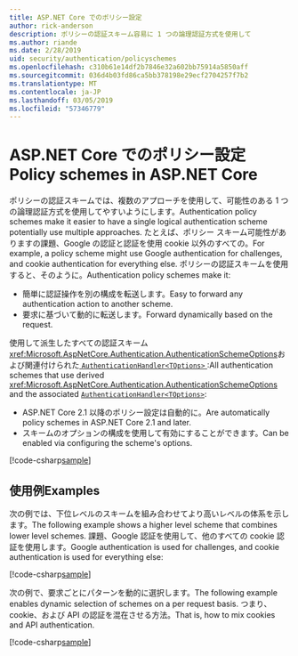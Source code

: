 ```yaml
---
title: ASP.NET Core でのポリシー設定
author: rick-anderson
description: ポリシーの認証スキーム容易に 1 つの論理認証方式を使用して
ms.author: riande
ms.date: 2/28/2019
uid: security/authentication/policyschemes
ms.openlocfilehash: c310b61e14df2b7846e32a602bb75914a5850aff
ms.sourcegitcommit: 036d4b03fd86ca5bb378198e29ecf2704257f7b2
ms.translationtype: MT
ms.contentlocale: ja-JP
ms.lasthandoff: 03/05/2019
ms.locfileid: "57346779"
---
```

# <a name="policy-schemes-in-aspnet-core"></a><span data-ttu-id="dfd8e-103">ASP.NET Core でのポリシー設定</span><span class="sxs-lookup"><span data-stu-id="dfd8e-103">Policy schemes in ASP.NET Core</span></span>

<span data-ttu-id="dfd8e-104">ポリシーの認証スキームでは、複数のアプローチを使用して、可能性のある 1 つの論理認証方式を使用してやすいようにします。</span><span class="sxs-lookup"><span data-stu-id="dfd8e-104">Authentication policy schemes make it easier to have a single logical authentication scheme potentially use multiple approaches.</span></span> <span data-ttu-id="dfd8e-105">たとえば、ポリシー スキーム可能性がありますの課題、Google の認証と認証を使用 cookie 以外のすべての。</span><span class="sxs-lookup"><span data-stu-id="dfd8e-105">For example, a policy scheme might use Google authentication for challenges, and cookie authentication for everything else.</span></span> <span data-ttu-id="dfd8e-106">ポリシーの認証スキームを使用すると、そのように。</span><span class="sxs-lookup"><span data-stu-id="dfd8e-106">Authentication policy schemes make it:</span></span>

* <span data-ttu-id="dfd8e-107">簡単に認証操作を別の構成を転送します。</span><span class="sxs-lookup"><span data-stu-id="dfd8e-107">Easy to forward any authentication action to another scheme.</span></span>
* <span data-ttu-id="dfd8e-108">要求に基づいて動的に転送します。</span><span class="sxs-lookup"><span data-stu-id="dfd8e-108">Forward dynamically based on the request.</span></span>

<span data-ttu-id="dfd8e-109">使用して派生したすべての認証スキーム<xref:Microsoft.AspNetCore.Authentication.AuthenticationSchemeOptions>および関連付けられた[ `AuthenticationHandler<TOptions>` ](/dotnet/api/microsoft.aspnetcore.authentication.authenticationhandler-1):</span><span class="sxs-lookup"><span data-stu-id="dfd8e-109">All authentication schemes that use derived <xref:Microsoft.AspNetCore.Authentication.AuthenticationSchemeOptions> and the associated [`AuthenticationHandler<TOptions>`](/dotnet/api/microsoft.aspnetcore.authentication.authenticationhandler-1):</span></span>

* <span data-ttu-id="dfd8e-110">ASP.NET Core 2.1 以降のポリシー設定は自動的に。</span><span class="sxs-lookup"><span data-stu-id="dfd8e-110">Are automatically policy schemes in ASP.NET Core 2.1 and later.</span></span>
* <span data-ttu-id="dfd8e-111">スキームのオプションの構成を使用して有効にすることができます。</span><span class="sxs-lookup"><span data-stu-id="dfd8e-111">Can be enabled via configuring the scheme's options.</span></span>

[!code-csharp[sample](policyschemes/samples/AuthenticationSchemeOptions.cs?name=snippet)]

## <a name="examples"></a><span data-ttu-id="dfd8e-112">使用例</span><span class="sxs-lookup"><span data-stu-id="dfd8e-112">Examples</span></span>

<span data-ttu-id="dfd8e-113">次の例では、下位レベルのスキームを組み合わせてより高いレベルの体系を示します。</span><span class="sxs-lookup"><span data-stu-id="dfd8e-113">The following example shows a higher level scheme that combines lower level schemes.</span></span> <span data-ttu-id="dfd8e-114">課題、Google 認証を使用して、他のすべての cookie 認証を使用します。</span><span class="sxs-lookup"><span data-stu-id="dfd8e-114">Google authentication is used for challenges, and cookie authentication is used for everything else:</span></span>

[!code-csharp[sample](policyschemes/samples/Startup.cs?name=snippet1)]

<span data-ttu-id="dfd8e-115">次の例で、要求ごとにパターンを動的に選択します。</span><span class="sxs-lookup"><span data-stu-id="dfd8e-115">The following example enables dynamic selection of schemes on a per request basis.</span></span> <span data-ttu-id="dfd8e-116">つまり、cookie、および API の認証を混在させる方法。</span><span class="sxs-lookup"><span data-stu-id="dfd8e-116">That is, how to mix cookies and API authentication.</span></span>

 <!-- REVIEW, missing If set in public Func<HttpContext, string> ForwardDefaultSelector -->

[!code-csharp[sample](policyschemes/samples/Startup.cs?name=snippet2)]
